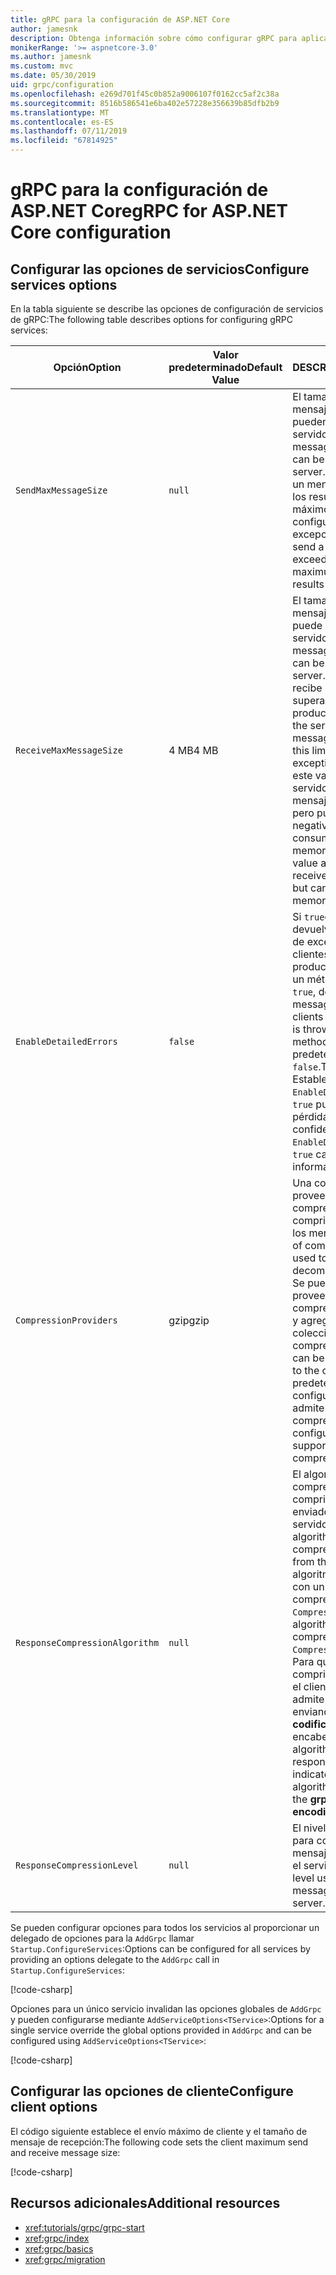 ```yaml
---
title: gRPC para la configuración de ASP.NET Core
author: jamesnk
description: Obtenga información sobre cómo configurar gRPC para aplicaciones ASP.NET Core.
monikerRange: '>= aspnetcore-3.0'
ms.author: jamesnk
ms.custom: mvc
ms.date: 05/30/2019
uid: grpc/configuration
ms.openlocfilehash: e269d701f45c0b852a9006107f0162cc5af2c38a
ms.sourcegitcommit: 8516b586541e6ba402e57228e356639b85dfb2b9
ms.translationtype: MT
ms.contentlocale: es-ES
ms.lasthandoff: 07/11/2019
ms.locfileid: "67814925"
---
```

# <a name="grpc-for-aspnet-core-configuration"></a><span data-ttu-id="9f958-103">gRPC para la configuración de ASP.NET Core</span><span class="sxs-lookup"><span data-stu-id="9f958-103">gRPC for ASP.NET Core configuration</span></span>

## <a name="configure-services-options"></a><span data-ttu-id="9f958-104">Configurar las opciones de servicios</span><span class="sxs-lookup"><span data-stu-id="9f958-104">Configure services options</span></span>

<span data-ttu-id="9f958-105">En la tabla siguiente se describe las opciones de configuración de servicios de gRPC:</span><span class="sxs-lookup"><span data-stu-id="9f958-105">The following table describes options for configuring gRPC services:</span></span>

| <span data-ttu-id="9f958-106">Opción</span><span class="sxs-lookup"><span data-stu-id="9f958-106">Option</span></span> | <span data-ttu-id="9f958-107">Valor predeterminado</span><span class="sxs-lookup"><span data-stu-id="9f958-107">Default Value</span></span> | <span data-ttu-id="9f958-108">DESCRIPCIÓN</span><span class="sxs-lookup"><span data-stu-id="9f958-108">Description</span></span> |
| ------ | ------------- | ----------- |
| `SendMaxMessageSize` | `null` | <span data-ttu-id="9f958-109">El tamaño máximo del mensaje en bytes que se pueden enviar desde el servidor.</span><span class="sxs-lookup"><span data-stu-id="9f958-109">The maximum message size in bytes that can be sent from the server.</span></span> <span data-ttu-id="9f958-110">Intentando enviar un mensaje que supera los resultados de tamaño máximo de mensaje configurado en una excepción.</span><span class="sxs-lookup"><span data-stu-id="9f958-110">Attempting to send a message that exceeds the configured maximum message size results in an exception.</span></span> |
| `ReceiveMaxMessageSize` | <span data-ttu-id="9f958-111">4 MB</span><span class="sxs-lookup"><span data-stu-id="9f958-111">4 MB</span></span> | <span data-ttu-id="9f958-112">El tamaño máximo del mensaje en bytes, que puede ser recibido por el servidor.</span><span class="sxs-lookup"><span data-stu-id="9f958-112">The maximum message size in bytes that can be received by the server.</span></span> <span data-ttu-id="9f958-113">Si el servidor recibe un mensaje que supera este límite, produce una excepción.</span><span class="sxs-lookup"><span data-stu-id="9f958-113">If the server receives a message that exceeds this limit, it throws an exception.</span></span> <span data-ttu-id="9f958-114">Al aumentar este valor permite que el servidor recibir los mensajes más grandes, pero puede repercutir negativamente en el consumo de memoria.</span><span class="sxs-lookup"><span data-stu-id="9f958-114">Increasing this value allows the server to receive larger messages, but can negatively impact memory consumption.</span></span> |
| `EnableDetailedErrors` | `false` | <span data-ttu-id="9f958-115">Si `true`detallados se devuelven los mensajes de excepción a los clientes cuando se produce una excepción en un método de servicio.</span><span class="sxs-lookup"><span data-stu-id="9f958-115">If `true`, detailed exception messages are returned to clients when an exception is thrown in a service method.</span></span> <span data-ttu-id="9f958-116">El valor predeterminado es `false`.</span><span class="sxs-lookup"><span data-stu-id="9f958-116">The default is `false`.</span></span> <span data-ttu-id="9f958-117">Establecer `EnableDetailedErrors` a `true` puede producir la pérdida de información confidencial.</span><span class="sxs-lookup"><span data-stu-id="9f958-117">Setting `EnableDetailedErrors` to `true` can leak sensitive information.</span></span> |
| `CompressionProviders` | <span data-ttu-id="9f958-118">gzip</span><span class="sxs-lookup"><span data-stu-id="9f958-118">gzip</span></span> | <span data-ttu-id="9f958-119">Una colección de proveedores de compresión utilizado para comprimir y descomprimir los mensajes.</span><span class="sxs-lookup"><span data-stu-id="9f958-119">A collection of compression providers used to compress and decompress messages.</span></span> <span data-ttu-id="9f958-120">Se pueden crear proveedores de compresión personalizado y agregados a la colección.</span><span class="sxs-lookup"><span data-stu-id="9f958-120">Custom compression providers can be created and added to the collection.</span></span> <span data-ttu-id="9f958-121">El valor predeterminado configurado el proveedor admite **gzip** compresión.</span><span class="sxs-lookup"><span data-stu-id="9f958-121">The default configured provider supports **gzip** compression.</span></span> |
| `ResponseCompressionAlgorithm` | `null` | <span data-ttu-id="9f958-122">El algoritmo de compresión utilizado para comprimir los mensajes enviados desde el servidor.</span><span class="sxs-lookup"><span data-stu-id="9f958-122">The compression algorithm used to compress messages sent from the server.</span></span> <span data-ttu-id="9f958-123">El algoritmo debe coincidir con un proveedor de compresión en `CompressionProviders`.</span><span class="sxs-lookup"><span data-stu-id="9f958-123">The algorithm must match a compression provider in `CompressionProviders`.</span></span> <span data-ttu-id="9f958-124">Para que el algoritmo comprimir una respuesta, el cliente debe indicar admite el algoritmo enviando el **grpc-codificación aceptada** encabezado.</span><span class="sxs-lookup"><span data-stu-id="9f958-124">For the algorithm to compress a response, the client must indicate it supports the algorithm by sending it in the **grpc-accept-encoding** header.</span></span> |
| `ResponseCompressionLevel` | `null` | <span data-ttu-id="9f958-125">El nivel de compresión para comprimir los mensajes enviados desde el servidor.</span><span class="sxs-lookup"><span data-stu-id="9f958-125">The compress level used to compress messages sent from the server.</span></span> |

<span data-ttu-id="9f958-126">Se pueden configurar opciones para todos los servicios al proporcionar un delegado de opciones para la `AddGrpc` llamar `Startup.ConfigureServices`:</span><span class="sxs-lookup"><span data-stu-id="9f958-126">Options can be configured for all services by providing an options delegate to the `AddGrpc` call in `Startup.ConfigureServices`:</span></span>

[!code-csharp[](~/grpc/configuration/sample/GrcpService/Startup.cs?name=snippet)]

<span data-ttu-id="9f958-127">Opciones para un único servicio invalidan las opciones globales de `AddGrpc` y pueden configurarse mediante `AddServiceOptions<TService>`:</span><span class="sxs-lookup"><span data-stu-id="9f958-127">Options for a single service override the global options provided in `AddGrpc` and can be configured using `AddServiceOptions<TService>`:</span></span>

[!code-csharp[](~/grpc/configuration/sample/GrcpService/Startup2.cs?name=snippet)]

## <a name="configure-client-options"></a><span data-ttu-id="9f958-128">Configurar las opciones de cliente</span><span class="sxs-lookup"><span data-stu-id="9f958-128">Configure client options</span></span>

<span data-ttu-id="9f958-129">El código siguiente establece el envío máximo de cliente y el tamaño de mensaje de recepción:</span><span class="sxs-lookup"><span data-stu-id="9f958-129">The following code sets the client maximum send and receive message size:</span></span>

[!code-csharp[](~/grpc/configuration/sample/Program.cs?name=snippet&highlight=3-6)]

## <a name="additional-resources"></a><span data-ttu-id="9f958-130">Recursos adicionales</span><span class="sxs-lookup"><span data-stu-id="9f958-130">Additional resources</span></span>

* <xref:tutorials/grpc/grpc-start>
* <xref:grpc/index>
* <xref:grpc/basics>
* <xref:grpc/migration>
